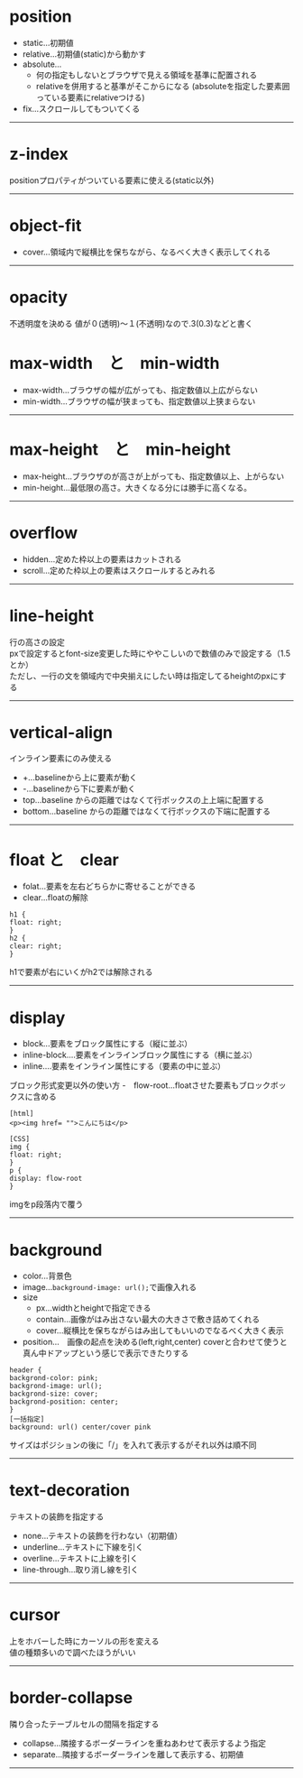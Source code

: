 # position
- static...初期値
- relative...初期値(static)から動かす
- absolute...
  - 何の指定もしないとブラウザで見える領域を基準に配置される
  - relativeを併用すると基準がそこからになる
  (absoluteを指定した要素囲っている要素にrelativeつける)
- fix...スクロールしてもついてくる
***

# z-index
positionプロパティがついている要素に使える(static以外)
***

# object-fit
- cover...領域内で縦横比を保ちながら、なるべく大きく表示してくれる
***

# opacity
不透明度を決める
値が０(透明)〜１(不透明)なので.3(0.3)などと書く

# max-width　と　min-width
- max-width...ブラウザの幅が広がっても、指定数値以上広がらない
- min-width...ブラウザの幅が狭まっても、指定数値以上狭まらない
***

# max-height　と　min-height
- max-height...ブラウザのが高さが上がっても、指定数値以上、上がらない
- min-height...最低限の高さ。大きくなる分には勝手に高くなる。
***

# overflow
- hidden...定めた枠以上の要素はカットされる
- scroll...定めた枠以上の要素はスクロールするとみれる
***

# line-height
行の高さの設定   
pxで設定するとfont-size変更した時にややこしいので数値のみで設定する（1.5とか）  
ただし、一行の文を領域内で中央揃えにしたい時は指定してるheightのpxにする
***

# vertical-align
インライン要素にのみ使える   
- +...baselineから上に要素が動く
- -...baselineから下に要素が動く   
- top...baseline からの距離ではなくて行ボックスの上上端に配置する
- bottom...baseline からの距離ではなくて行ボックスの下端に配置する
***

# float と　clear
- folat...要素を左右どちらかに寄せることができる 
- clear...floatの解除
~~~
h1 {
float: right;
}
h2 {
clear: right;
}
~~~
h1で要素が右にいくがh2では解除される
***

# display
- block...要素をブロック属性にする（縦に並ぶ）
- inline-block....要素をインラインブロック属性にする（横に並ぶ）
- inline....要素をインライン属性にする（要素の中に並ぶ）

ブロック形式変更以外の使い方
-　flow-root...floatさせた要素もブロックボックスに含める
~~~
[html]
<p><img href= "">こんにちは</p>

[CSS]
img {
float: right;
}
p {
display: flow-root
}
~~~
imgをp段落内で覆う
***

# background
- color...背景色
- image...`background-image: url();`で画像入れる
- size
   - px...widthとheightで指定できる
   - contain...画像がはみ出さない最大の大きさで敷き詰めてくれる
   - cover...縦横比を保ちながらはみ出してもいいのでなるべく大きく表示
- position...　画像の起点を決める(left,right,center)
coverと合わせて使うと真ん中ドアップという感じで表示できたりする
~~~
header {
backgrond-color: pink;
backgrond-image: url();
backgrond-size: cover;
backgrond-position: center;
}
[一括指定]
background: url() center/cover pink
~~~
サイズはポジションの後に「/」を入れて表示するがそれ以外は順不同
***

# text-decoration
テキストの装飾を指定する
- none...テキストの装飾を行わない（初期値）
- underline...テキストに下線を引く
- overline...テキストに上線を引く
- line-through...取り消し線を引く
***

# cursor
上をホバーした時にカーソルの形を変える   
値の種類多いので調べたほうがいい
***

# border-collapse
隣り合ったテーブルセルの間隔を指定する
- collapse...隣接するボーダーラインを重ねあわせて表示するよう指定
- separate...隣接するボーダーラインを離して表示する、初期値
***


